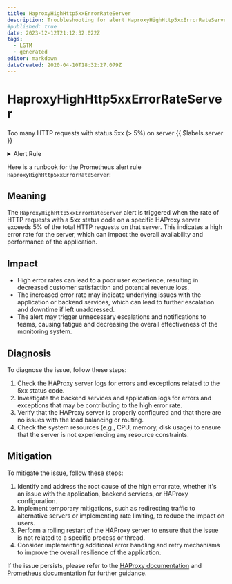 ```yaml
---
title: HaproxyHighHttp5xxErrorRateServer
description: Troubleshooting for alert HaproxyHighHttp5xxErrorRateServer
#published: true
date: 2023-12-12T21:12:32.022Z
tags: 
  - LGTM
  - generated
editor: markdown
dateCreated: 2020-04-10T18:32:27.079Z
---
```


# HaproxyHighHttp5xxErrorRateServer

Too many HTTP requests with status 5xx (> 5%) on server {{ $labels.server }}

<details>
  <summary>Alert Rule</summary>

{{% rule "haproxy/haproxy-exporter-v1.yml" "HaproxyHighHttp5xxErrorRateServer" %}}

{{% comment %}}

```yaml
alert: HaproxyHighHttp5xxErrorRateServer
expr: sum by (server) (rate(haproxy_server_http_responses_total{code="5xx"}[1m]) * 100) / sum by (server) (rate(haproxy_server_http_responses_total[1m])) > 5
for: 1m
labels:
    severity: critical
annotations:
    summary: HAProxy high HTTP 5xx error rate server (instance {{ $labels.instance }})
    description: |-
        Too many HTTP requests with status 5xx (> 5%) on server {{ $labels.server }}
          VALUE = {{ $value }}
          LABELS = {{ $labels }}
    runbook: https://github.com/srerun/prometheus-alerts/blob/main/content/runbooks/haproxy-exporter-v1/HaproxyHighHttp5xxErrorRateServer.md

```

{{% /comment %}}

</details>


Here is a runbook for the Prometheus alert rule `HaproxyHighHttp5xxErrorRateServer`:

## Meaning

The `HaproxyHighHttp5xxErrorRateServer` alert is triggered when the rate of HTTP requests with a 5xx status code on a specific HAProxy server exceeds 5% of the total HTTP requests on that server. This indicates a high error rate for the server, which can impact the overall availability and performance of the application.

## Impact

* High error rates can lead to a poor user experience, resulting in decreased customer satisfaction and potential revenue loss.
* The increased error rate may indicate underlying issues with the application or backend services, which can lead to further escalation and downtime if left unaddressed.
* The alert may trigger unnecessary escalations and notifications to teams, causing fatigue and decreasing the overall effectiveness of the monitoring system.

## Diagnosis

To diagnose the issue, follow these steps:

1. Check the HAProxy server logs for errors and exceptions related to the 5xx status code.
2. Investigate the backend services and application logs for errors and exceptions that may be contributing to the high error rate.
3. Verify that the HAProxy server is properly configured and that there are no issues with the load balancing or routing.
4. Check the system resources (e.g., CPU, memory, disk usage) to ensure that the server is not experiencing any resource constraints.

## Mitigation

To mitigate the issue, follow these steps:

1. Identify and address the root cause of the high error rate, whether it's an issue with the application, backend services, or HAProxy configuration.
2. Implement temporary mitigations, such as redirecting traffic to alternative servers or implementing rate limiting, to reduce the impact on users.
3. Perform a rolling restart of the HAProxy server to ensure that the issue is not related to a specific process or thread.
4. Consider implementing additional error handling and retry mechanisms to improve the overall resilience of the application.

If the issue persists, please refer to the [HAProxy documentation](https://www.haproxy.org/documentation/) and [ Prometheus documentation](https://prometheus.io/docs/alerting/rules/) for further guidance.